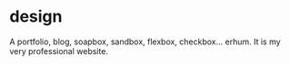 # design
A portfolio, blog, soapbox, sandbox, flexbox, checkbox... erhum. It is my very professional website.
